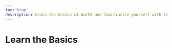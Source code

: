 ```yaml
---
toc: true
description: Learn the basics of Auth0 and familiarize yourself with the terminology
---
```

# Learn the Basics
